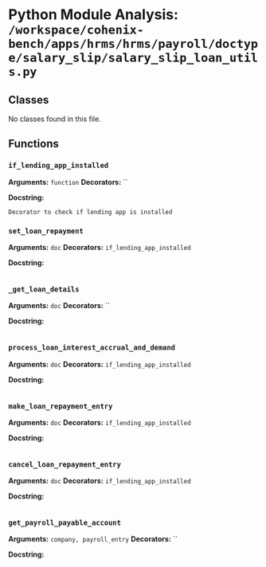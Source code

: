# Python Module Analysis: `/workspace/cohenix-bench/apps/hrms/hrms/payroll/doctype/salary_slip/salary_slip_loan_utils.py`

## Classes

No classes found in this file.


## Functions

### `if_lending_app_installed`
**Arguments:** `function`
**Decorators:** ``

**Docstring:**
```
Decorator to check if lending app is installed
```
### `set_loan_repayment`
**Arguments:** `doc`
**Decorators:** `if_lending_app_installed`

**Docstring:**
```

```
### `_get_loan_details`
**Arguments:** `doc`
**Decorators:** ``

**Docstring:**
```

```
### `process_loan_interest_accrual_and_demand`
**Arguments:** `doc`
**Decorators:** `if_lending_app_installed`

**Docstring:**
```

```
### `make_loan_repayment_entry`
**Arguments:** `doc`
**Decorators:** `if_lending_app_installed`

**Docstring:**
```

```
### `cancel_loan_repayment_entry`
**Arguments:** `doc`
**Decorators:** `if_lending_app_installed`

**Docstring:**
```

```
### `get_payroll_payable_account`
**Arguments:** `company, payroll_entry`
**Decorators:** ``

**Docstring:**
```

```

